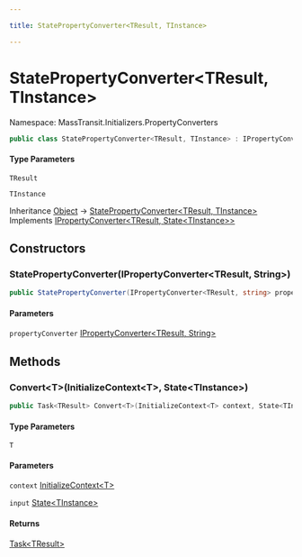 ```yaml
---

title: StatePropertyConverter<TResult, TInstance>

---
```


# StatePropertyConverter\<TResult, TInstance\>

Namespace: MassTransit.Initializers.PropertyConverters

```csharp
public class StatePropertyConverter<TResult, TInstance> : IPropertyConverter<TResult, State<TInstance>>
```

#### Type Parameters

`TResult`<br/>

`TInstance`<br/>

Inheritance [Object](https://learn.microsoft.com/en-us/dotnet/api/system.object) → [StatePropertyConverter\<TResult, TInstance\>](../masstransit-initializers-propertyconverters/statepropertyconverter-2)<br/>
Implements [IPropertyConverter\<TResult, State\<TInstance\>\>](../masstransit-initializers/ipropertyconverter-2)

## Constructors

### **StatePropertyConverter(IPropertyConverter\<TResult, String\>)**

```csharp
public StatePropertyConverter(IPropertyConverter<TResult, string> propertyConverter)
```

#### Parameters

`propertyConverter` [IPropertyConverter\<TResult, String\>](../masstransit-initializers/ipropertyconverter-2)<br/>

## Methods

### **Convert\<T\>(InitializeContext\<T\>, State\<TInstance\>)**

```csharp
public Task<TResult> Convert<T>(InitializeContext<T> context, State<TInstance> input)
```

#### Type Parameters

`T`<br/>

#### Parameters

`context` [InitializeContext\<T\>](../../masstransit-abstractions/masstransit-initializers/initializecontext-1)<br/>

`input` [State\<TInstance\>](../../masstransit-abstractions/masstransit/state-1)<br/>

#### Returns

[Task\<TResult\>](https://learn.microsoft.com/en-us/dotnet/api/system.threading.tasks.task-1)<br/>
